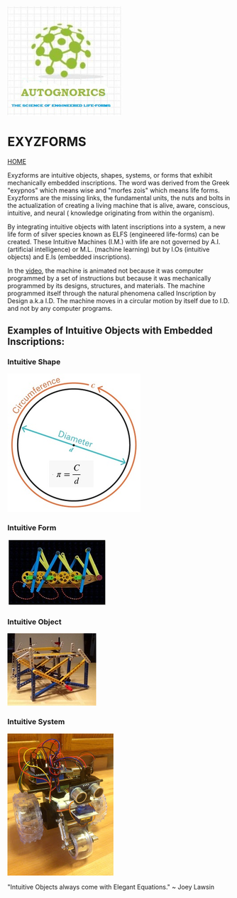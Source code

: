 ![Autognorics](gnorics.jpg)
# EXYZFORMS
[HOME](https://autognorics.github.io/) 

Exyzforms are intuitive objects, shapes, systems, or forms that exhibit mechanically embedded inscriptions. The word was derived from the Greek "exypnos" which means wise and "morfes zois" which means life forms. Exyzforms are the missing links, the fundamental units, the nuts and bolts in the actualization of creating a living machine that is alive, aware, conscious, intuitive, and neural ( knowledge originating from within the organism).

By integrating intuitive objects with latent inscriptions into a system, a new life form of silver species known as ELFS (engineered life-forms) can be created. These Intuitive Machines (I.M.) with life are not governed by A.I. (artificial intelligence) or M.L. (machine learning) but by I.Os (intuitive objects) and E.Is (embedded inscriptions).

In the [video](https://www.youtube.com/watch?v=yd4qjQkjs8o&feature=emb_title), the machine is animated not because it was computer programmed by a set of instructions but because it was mechanically programmed by its designs, structures, and materials. The machine programmed itself through the natural phenomena called Inscription by Design a.k.a I.D. The machine moves in a circular motion by itself due to I.D. and not by any computer programs.

## Examples of Intuitive Objects with Embedded Inscriptions:

### Intuitive Shape
![Shape](cd.jpg) 

### Intuitive Form
![Form](crawl.JPG) 

### Intuitive Object
![Object](link.JPG) 

### Intuitive System
![System](homodroid.jpg) 





"Intuitive Objects always come with Elegant Equations." ~ Joey Lawsin
